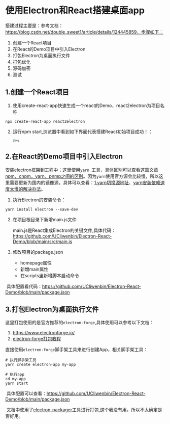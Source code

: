 # 使用Electron和React搭建桌面app

搭建过程主要是：参考文档：https://blog.csdn.net/double_sweet1/article/details/124445859，步骤如下：

1. 创建一个React项目
2. 在React的Demo项目中引入Electron
3. 打包Electron为桌面执行文件
4. 打包优化
5. 源码加密
6. 测试

## 1.创建一个React项目

1. 使用create-react-app快速生成一个react的Demo，react2electron为项目名称

```perl6
npx create-react-app react2electron
```

 2. 运行npm start,浏览器中看到如下界面代表搭建React初始项目成功！：	

    <img src="https://img-blog.csdnimg.cn/img_convert/64423da4dd8a616bb9ef191143fe9184.png" alt="img" style="zoom:50%;" />

## 2.在React的Demo项目中引入Electron

​	安装electron框架到工程中；这里使用`yarn `工具，具体区别可以查看这篇文章[npm，cnpm，yarn，pnmp之间的区别](https://blog.csdn.net/qq_68086484/article/details/127235359)。因为`yarn`使用官方源会比较慢，所以这里需要更新为国内的镜像源，具体可以查看：[1.yarn切换源地址](https://blog.csdn.net/lisili1993/article/details/106012542)、[yarn安装依赖速度太慢的解决办法](https://blog.csdn.net/sg_knight/article/details/127048097)。

1. 执行Electron的安装命令：

```shell
yarn install electron --save-dev
```

2. 在项目根目录下新增main.js文件

   main.js是React集成Electron的关键文件,具体代码：https://github.com/UCliwenbin/Electron-React-Demo/blob/main/src/main.js

3. 修改项目的package.json
   + homepage属性
   + 新增main属性
   + 在scripts里新增脚本启动命令

​	具体配置看代码：https://github.com/UCliwenbin/Electron-React-Demo/blob/main/package.json

## 3.打包Electron为桌面执行文件

​	这里打包使用的是官方推荐的`electron-forge`,具体使用可以参考以下文档：

1. https://www.electronforge.io/
2. [electron-forge打包教程](https://www.wangt.cc/2021/07/electron%E6%95%99%E7%A8%8B%EF%BC%883%EF%BC%89%E5%A6%82%E4%BD%95%E6%89%93%E5%8C%85-electron-%E7%A8%8B%E5%BA%8F%EF%BC%9Aelectron-forge-%E7%9A%84%E4%BD%BF%E7%94%A8%E6%95%99%E7%A8%8B/)

​	直接使用`electron-forge`脚手架工具来进行创建App，相关脚手架工具：

```shell
# 执行脚手架工具
yarn create electron-app my-app

# 执行app
cd my-app
yarn start

```

​	具体配置可以查看：https://github.com/UCliwenbin/Electron-React-Demo/blob/main/package.json

​	文档中使用了[electron-packager](https://www.npmjs.com/package/electron-packager)工具进行打包,这个我没有用，所以不太确定是否好用。